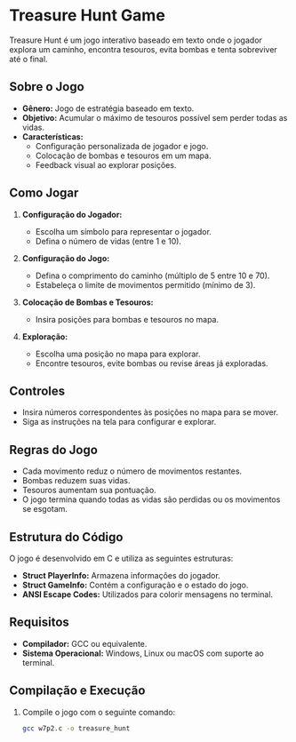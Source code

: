 # Treasure Hunt Game

Treasure Hunt é um jogo interativo baseado em texto onde o jogador explora um caminho, encontra tesouros, evita bombas e tenta sobreviver até o final.

## Sobre o Jogo

- **Gênero:** Jogo de estratégia baseado em texto.
- **Objetivo:** Acumular o máximo de tesouros possível sem perder todas as vidas.
- **Características:** 
  - Configuração personalizada de jogador e jogo.
  - Colocação de bombas e tesouros em um mapa.
  - Feedback visual ao explorar posições.

## Como Jogar

1. **Configuração do Jogador:**
   - Escolha um símbolo para representar o jogador.
   - Defina o número de vidas (entre 1 e 10).

2. **Configuração do Jogo:**
   - Defina o comprimento do caminho (múltiplo de 5 entre 10 e 70).
   - Estabeleça o limite de movimentos permitido (mínimo de 3).

3. **Colocação de Bombas e Tesouros:**
   - Insira posições para bombas e tesouros no mapa.

4. **Exploração:**
   - Escolha uma posição no mapa para explorar.
   - Encontre tesouros, evite bombas ou revise áreas já exploradas.

## Controles

- Insira números correspondentes às posições no mapa para se mover.
- Siga as instruções na tela para configurar e explorar.

## Regras do Jogo

- Cada movimento reduz o número de movimentos restantes.
- Bombas reduzem suas vidas.
- Tesouros aumentam sua pontuação.
- O jogo termina quando todas as vidas são perdidas ou os movimentos se esgotam.

## Estrutura do Código

O jogo é desenvolvido em C e utiliza as seguintes estruturas:

- **Struct PlayerInfo:** Armazena informações do jogador.
- **Struct GameInfo:** Contém a configuração e o estado do jogo.
- **ANSI Escape Codes:** Utilizados para colorir mensagens no terminal.

## Requisitos

- **Compilador:** GCC ou equivalente.
- **Sistema Operacional:** Windows, Linux ou macOS com suporte ao terminal.

## Compilação e Execução

1. Compile o jogo com o seguinte comando:
   ```bash
   gcc w7p2.c -o treasure_hunt
